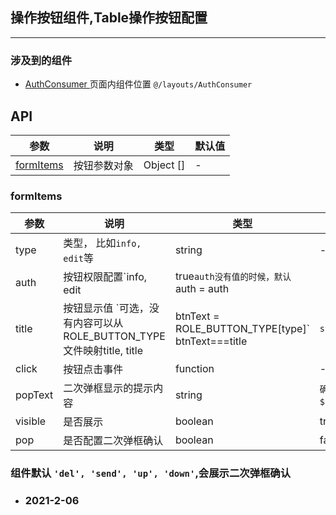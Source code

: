 ## 操作按钮组件,Table操作按钮配置

-----
 
 ### 涉及到的组件
- [ AuthConsumer ](@/layouts/AuthConsumer) 页面内组件位置 `@/layouts/AuthConsumer`
  

 ## API

 | 参数                               | 说明         | 类型      | 默认值 |
 | ---------------------------------- | ------------ | --------- | ------ |
 | <a href="#formItems">formItems</a> | 按钮参数对象 | Object [] | -      |


 ### <a id="formItems">formItems</a>


  | 参数    | 说明                                                                                                                       | 类型               | 默认值             |
  | ------- | -------------------------------------------------------------------------------------------------------------------------- | ------------------ | ------------------ |
  | type    | 类型， 比如`info, edit`等                                                                                                  | string             | -                  |
  | auth    | 按钮权限配置`info, edit | true` auth没有值的时候，默认 `auth = auth || type`等                                             | `string | boolean` | -                  |
  | title   | 按钮显示值 `可选，没有内容可以从 ROLE_BUTTON_TYPE文件映射title, title | btnText = ROLE_BUTTON_TYPE[type]`  btnText===title | `string `          | -                  |
  | click   | 按钮点击事件                                                                                                               | function           | -                  |
  | popText | 二次弹框显示的提示内容                                                                                                     | string             | `确认${btnText}？` |
  | visible | 是否展示                                                                                                                   | boolean            | true               |
  | pop     | 是否配置二次弹框确认                                                                                                       | boolean            | false              |
  
  

  ### 组件默认 `'del', 'send', 'up', 'down'`,会展示二次弹框确认


- ### 2021-2-06